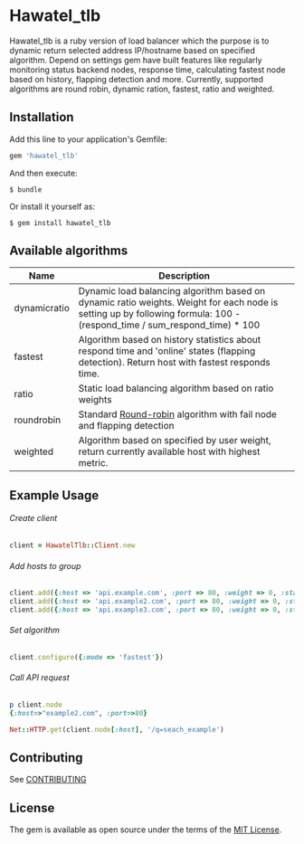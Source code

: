 # Hawatel_tlb

Hawatel_tlb is a ruby version of load balancer which the purpose is to dynamic return selected address IP/hostname based on specified algorithm. Depend on settings gem have built features like regularly monitoring status backend nodes, response time, calculating fastest node based on history, flapping detection and more. Currently, supported algorithms are round robin, dynamic ration, fastest, ratio and weighted.
## Installation

Add this line to your application's Gemfile:

```ruby
gem 'hawatel_tlb'
```

And then execute:

    $ bundle

Or install it yourself as:

    $ gem install hawatel_tlb


## Available algorithms
|Name|Description|
|---|---|
|dynamicratio| Dynamic load balancing algorithm based on dynamic ratio weights. Weight for each node is setting up by following formula: 100 - (respond_time / sum_respond_time) * 100 |
|fastest|Algorithm based on history statistics about respond time and 'online' states (flapping detection). Return host with fastest responds time.|
|ratio|Static load balancing algorithm based on ratio weights
|roundrobin|Standard [Round-robin](https://en.wikipedia.org/wiki/Round-robin_scheduling) algorithm with fail node and flapping detection|
|weighted|Algorithm based on specified by user weight, return currently available host with highest metric.  |

## Example Usage

###### Create client 
``` ruby
client = HawatelTlb::Client.new
```

###### Add hosts to group
``` ruby
client.add({:host => 'api.example.com', :port => 80, :weight => 0, :state => 'enable'})
client.add({:host => 'api.example2.com', :port => 80, :weight => 0, :state => 'enable'})
client.add({:host => 'api.example3.com', :port => 80, :weight => 0, :state => 'enable'})
```

###### Set  algorithm
``` ruby
client.configure({:mode => 'fastest'})
```

###### Call API request 
``` ruby
p client.node
{:host=>"example2.com", :port=>80}

Net::HTTP.get(client.node[:host], '/q=seach_example')
```


## Contributing

See [CONTRIBUTING](CONTRIBUTING.md)

## License

The gem is available as open source under the terms of the [MIT License](http://opensource.org/licenses/MIT).

